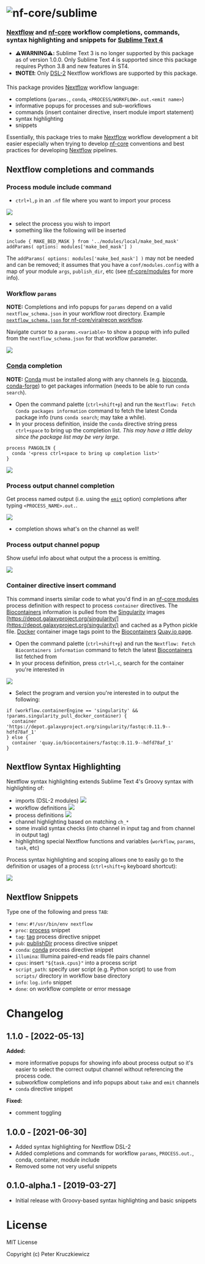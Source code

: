 # ![nf-core/sublime](images/nfcore-sublime_logo.png)

### [Nextflow] and [nf-core] workflow completions, commands, syntax highlighting and snippets for [Sublime Text 4]

- **⚠️WARNING⚠️:** Sublime Text 3 is no longer supported by this package as of version 1.0.0. Only Sublime Text 4 is supported since this package requires Python 3.8 and new features in ST4.
- **❗NOTE❗:** Only [DSL-2] Nextflow workflows are supported by this package.

This package provides [Nextflow] workflow language:

- completions (`params.`, `conda`, `<PROCESS/WORKFLOW>.out.<emit name>`)
- informative popups for processes and sub-workflows
- commands (insert container directive, insert module import statement)
- syntax highlighting
- snippets

Essentially, this package tries to make [Nextflow] workflow development a bit easier especially when trying to develop [nf-core] conventions and best practices for developing [Nextflow] pipelines.

## Nextflow completions and commands

### Process module include command

- `ctrl+l,p` in an `.nf` file where you want to import your process

![](images/include-process-command-quick-menu.png)

- select the process you wish to import
- something like the following will be inserted

```nextflow
include { MAKE_BED_MASK } from '../modules/local/make_bed_mask' addParams( options: modules['make_bed_mask'] )
```

The `addParams( options: modules['make_bed_mask'] )` may not be needed and can be removed; it assumes that you have a `conf/modules.config` with a map of your module `args`, `publish_dir`, etc (see [nf-core/modules](https://github.com/nf-core/modules#module-parameters) for more info).

### Workflow `params`

**NOTE:** Completions and info popups for `params` depend on a valid `nextflow_schema.json` in your workflow root directory. Example [`nextflow_schema.json` for nf-core/viralrecon workflow](https://github.com/nf-core/viralrecon/blob/master/nextflow_schema.json).

Navigate cursor to a `params.<variable>` to show a popup with info pulled from the `nextflow_schema.json` for that workflow parameter.

![](images/params-popup-nf-core-viralrecon.png)

### [Conda] completion

**NOTE:** [Conda] must be installed along with any channels (e.g. [bioconda], [conda-forge]) to get packages information (needs to be able to run `conda search`).

- Open the command palette (`ctrl+shift+p`) and run the `Nextflow: Fetch Conda packages information` command to fetch the latest Conda package info (runs `conda search`; may take a while).
- In your process definition, inside the `conda` directive string press `ctrl+space` to bring up the completion list. *This may have a little delay since the package list may be very large.*

```nextflow
process PANGOLIN {
  conda '<press ctrl+space to bring up completion list>'
}
```

![](images/conda-completion.png)

### Process output channel completion

Get process named output (i.e. using the [`emit`](https://www.nextflow.io/docs/latest/dsl2.html#process-named-output) option) completions after typing `<PROCESS_NAME>.out.`.

![](images/process-out-completion-nf-core-viralrecon.png)

- completion shows what's on the channel as well!

### Process output channel popup

Show useful info about what output the a process is emitting.

![](images/process-out-popup-nf-core-viralrecon.png)

### Container directive insert command

This command inserts similar code to what you'd find in an [nf-core modules](https://github.com/nf-core/modules) process definition with respect to process `container` directives. The [Biocontainers] information is pulled from the [Singularity][] images [https://depot.galaxyproject.org/singularity/](https://depot.galaxyproject.org/singularity/) and cached as a Python pickle file. [Docker] container image tags point to the [Biocontainers][] [Quay.io page](https://quay.io/organization/biocontainers).

- Open the command palette (`ctrl+shift+p`) and run the `Nextflow: Fetch Biocontainers information` command to fetch the latest [Biocontainers] list fetched from
- In your process definition, press `ctrl+l,c`, search for the container you're interested in

![](images/container-command-quick-menu.png)

- Select the program and version you're interested in to output the following:

```nextflow
if (workflow.containerEngine == 'singularity' && !params.singularity_pull_docker_container) {
  container 'https://depot.galaxyproject.org/singularity/fastqc:0.11.9--hdfd78af_1'
} else {
  container 'quay.io/biocontainers/fastqc:0.11.9--hdfd78af_1'
}
```

## Nextflow Syntax Highlighting

Nextflow syntax highlighting extends Sublime Text 4's Groovy syntax with highlighting of:

- imports (DSL-2 modules)
  ![](images/syntax-highlighting-module-imports-nf-core-viralrecon.png)
- workflow definitions
  ![](images/syntax-highlighting-workflow-def-nf-core-viralrecon.png)
- process definitions
  ![](images/syntax-highlighting-process-def-nf-core-viralrecon.png)
- channel highlighting based on matching `ch_*`
- some invalid syntax checks (into channel in input tag and from channel in output tag)
- highlighting special Nextflow functions and variables (`workflow`, `params`, `task`, etc)

Process syntax highlighting and scoping allows one to easily go to the definition  or usages of a process (`ctrl+shift+g` keyboard shortcut):

![](images/goto-process-definition.png)

## Nextflow Snippets

Type one of the following and press `TAB`:

- `!env`: `#!/usr/bin/env nextflow`
- `proc`: [process](https://www.nextflow.io/docs/latest/process.html) snippet
- `tag`: [tag](https://www.nextflow.io/docs/latest/process.html#tag) process directive snippet
- `pub`: [publishDir](https://www.nextflow.io/docs/latest/process.html#publishdir) process directive snippet
- `conda`: [conda](https://www.nextflow.io/docs/edge/process.html#conda) process directive snippet
- `illumina`: Illumina paired-end reads file pairs channel
- `cpus`: insert `"${task.cpus}"` into a process script
- `script_path`: specify user script (e.g. Python script) to use from `scripts/` directory in workflow base directory
- `info`: `log.info` snippet
- `done`: on workflow complete or error message

# Changelog

## 1.1.0 - [2022-05-13]

**Added:**

- more informative popups for showing info about process output so it's easier to select the correct output channel without referencing the process code.
- subworkflow completions and info popups about `take` and `emit` channels 
- `conda` directive snippet

**Fixed:**

- comment toggling

## 1.0.0 - [2021-06-30]

- Added syntax highlighting for Nextflow DSL-2
- Added completions and commands for workflow `params`, `PROCESS.out.`, conda, container, module include
- Removed some not very useful snippets

## 0.1.0-alpha.1 - [2019-03-27]

- Initial release with Groovy-based syntax highlighting and basic snippets

[DSL-2]: https://www.nextflow.io/docs/latest/dsl2.html
[Nextflow]: https://www.nextflow.io/
[nf-core]: https://nf-co.re/
[Conda]: https://docs.conda.io/en/latest/
[bioconda]: https://bioconda.github.io/
[conda-forge]: https://conda-forge.org/
[Singularity]: https://sylabs.io/guides/3.7/user-guide/quick_start.html
[Docker]: https://www.docker.com/
[Sublime Text 4]: http://www.sublimetext.com/
[Biocontainers]: https://biocontainers.pro/

# License

MIT License

Copyright (c) Peter Kruczkiewicz
